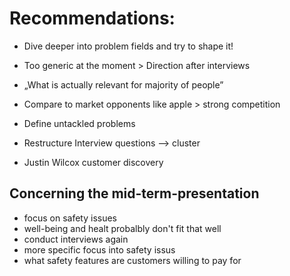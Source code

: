 # Recommendations:
- Dive deeper into problem fields and try to shape it!
- Too generic at the moment > Direction after interviews
- „What is actually relevant for majority of people”
- Compare to market opponents like apple > strong competition
- Define untackled problems

- Restructure Interview questions --> cluster
- Justin Wilcox customer discovery

## Concerning the mid-term-presentation
- focus on safety issues
- well-being and healt probalbly don't fit that well
- conduct interviews again
- more specific focus into safety issus
- what safety features are customers willing to pay for
